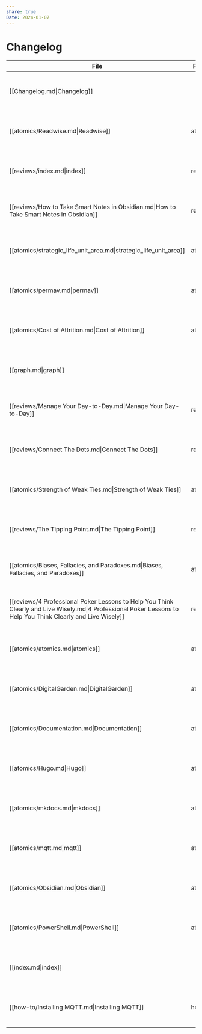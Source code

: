 ```yaml
---
share: true
Date: 2024-01-07
---
```


# Changelog
| File                                                                                                                                                          | Folder  | Created           | Updated                     |
| ------------------------------------------------------------------------------------------------------------------------------------------------------------- | ------- | ----------------- | --------------------------- |
| [[Changelog.md\|Changelog]]                                                                                                                                   |         | January 07, 2024  | 11:43 PM - January 07, 2024 |
| [[atomics/Readwise.md\|Readwise]]                                                                                                                             | atomics | January 07, 2024  | 5:53 PM - January 07, 2024  |
| [[reviews/index.md\|index]]                                                                                                                                   | reviews | January 03, 2024  | 5:52 PM - January 07, 2024  |
| [[reviews/How to Take Smart Notes in Obsidian.md\|How to Take Smart Notes in Obsidian]]                                                                       | reviews | January 07, 2024  | 5:49 PM - January 07, 2024  |
| [[atomics/strategic_life_unit_area.md\|strategic_life_unit_area]]                                                                                             | atomics | January 04, 2024  | 9:13 AM - January 04, 2024  |
| [[atomics/permav.md\|permav]]                                                                                                                                 | atomics | January 04, 2024  | 9:07 AM - January 04, 2024  |
| [[atomics/Cost of Attrition.md\|Cost of Attrition]]                                                                                                           | atomics | February 15, 2022 | 11:56 PM - January 03, 2024 |
| [[graph.md\|graph]]                                                                                                                                           |         | \-                | 11:53 PM - January 03, 2024 |
| [[reviews/Manage Your Day-to-Day.md\|Manage Your Day-to-Day]]                                                                                                 | reviews | January 03, 2024  | 1:42 PM - January 03, 2024  |
| [[reviews/Connect The Dots.md\|Connect The Dots]]                                                                                                             | reviews | January 03, 2024  | 1:27 PM - January 03, 2024  |
| [[atomics/Strength of Weak Ties.md\|Strength of Weak Ties]]                                                                                                   | atomics | December 08, 2023 | 1:17 PM - January 03, 2024  |
| [[reviews/The Tipping Point.md\|The Tipping Point]]                                                                                                           | reviews | January 03, 2024  | 1:11 PM - January 03, 2024  |
| [[atomics/Biases, Fallacies, and Paradoxes.md\|Biases, Fallacies, and Paradoxes]]                                                                             | atomics | December 29, 2022 | 1:03 PM - January 03, 2024  |
| [[reviews/4 Professional Poker Lessons to Help You Think Clearly and Live Wisely.md\|4 Professional Poker Lessons to Help You Think Clearly and Live Wisely]] | reviews | January 03, 2024  | 1:03 PM - January 03, 2024  |
| [[atomics/atomics.md\|atomics]]                                                                                                                               | atomics | January 02, 2024  | 11:59 AM - January 03, 2024 |
| [[atomics/DigitalGarden.md\|DigitalGarden]]                                                                                                                   | atomics | July 06, 2022     | 11:59 AM - January 03, 2024 |
| [[atomics/Documentation.md\|Documentation]]                                                                                                                   | atomics | January 02, 2024  | 11:59 AM - January 03, 2024 |
| [[atomics/Hugo.md\|Hugo]]                                                                                                                                     | atomics | July 09, 2022     | 11:59 AM - January 03, 2024 |
| [[atomics/mkdocs.md\|mkdocs]]                                                                                                                                 | atomics | January 03, 2024  | 11:59 AM - January 03, 2024 |
| [[atomics/mqtt.md\|mqtt]]                                                                                                                                     | atomics | January 02, 2024  | 11:59 AM - January 03, 2024 |
| [[atomics/Obsidian.md\|Obsidian]]                                                                                                                             | atomics | July 06, 2022     | 11:59 AM - January 03, 2024 |
| [[atomics/PowerShell.md\|PowerShell]]                                                                                                                         | atomics | July 09, 2022     | 11:59 AM - January 03, 2024 |
| [[index.md\|index]]                                                                                                                                           |         | July 06, 2022     | 11:58 AM - January 03, 2024 |
| [[how-to/Installing MQTT.md\|Installing MQTT]]                                                                                                                | how-to  | January 02, 2023  | 11:58 AM - January 03, 2024 |

